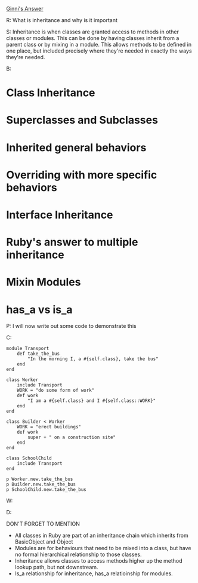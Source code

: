 [Ginni's Answer](https://github.com/gcpinckert/rb120_rb129/blob/main/study_guide/example_code/inheritance.rb)

R: What is inheritance and why is it important

S: Inheritance is when classes are granted access to methods in other classes or modules. This can be done by having classes inherit from a parent class or by mixing in a module. This allows methods to be defined in one place, but included precisely where they're needed in exactly the ways they're needed.

B:

# Class Inheritance 
  # Superclasses and Subclasses
  # Inherited general behaviors
  # Overriding with more specific behaviors
# Interface Inheritance
  # Ruby's answer to multiple inheritance
  # Mixin Modules
  # has_a vs is_a

P: I will now write out some code to demonstrate this

C:

```
module Transport
	def take_the_bus
		"In the morning I, a #{self.class}, take the bus"
	end
end

class Worker
	include Transport
	WORK = "do some form of work"
	def work
		"I am a #{self.class} and I #{self.class::WORK}"
	end
end

class Builder < Worker
	WORK = "erect buildings"
	def work
		super + " on a construction site"
	end
end

class SchoolChild
	include Transport
end

p Worker.new.take_the_bus
p Builder.new.take_the_bus
p SchoolChild.new.take_the_bus
```

W:

D:

DON'T FORGET TO MENTION

- All classes in Ruby are part of an inheritance chain which inherits from BasicObject and Object
- Modules are for behaviours that need to be mixed into a class, but have no formal hierarchical relationship to those classes.
- Inheritance allows classes to access methods higher up the method lookup path, but not downstream.
- Is_a relationship for inheritance, has_a relatioinship for modules.
